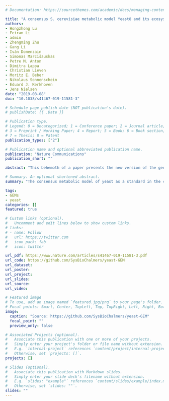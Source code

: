 ```yaml
---
# Documentation: https://sourcethemes.com/academic/docs/managing-content/

title: "A consensus S. cerevisiae metabolic model Yeast8 and its ecosystem for comprehensively probing cellular metabolism"
authors:
- Hongzhong Lu
- Feiran Li
- admin
- Zhengming Zhu
- Gang Li
- Iván Domenzain
- Simonas Marcišauskas
- Petre M. Anton
- Dimitra Lappa
- Christian Lieven
- Moritz E. Beber
- Nikolaus Sonnenschein
- Eduard J. Kerkhoven
- Jens Nielsen
date: "2019-08-08"
doi: "10.1038/s41467-019-11581-3"

# Schedule page publish date (NOT publication's date).
# publishDate: {{ .Date }}

# Publication type.
# Legend: 0 = Uncategorized; 1 = Conference paper; 2 = Journal article;
# 3 = Preprint / Working Paper; 4 = Report; 5 = Book; 6 = Book section;
# 7 = Thesis; 8 = Patent
publication_types: ["2"]

# Publication name and optional abbreviated publication name.
publication: "Nature Communications"
publication_short: ""

abstract: "This behemoth of a paper presents the new version of the genome-scale model (GEM) of _S. cerevisiae_, yeast8, together with a family of models connected to it: an enzyme-constrained version (ecYeast8), a database of protein structures (proYeast8-DB), over a thousand different models representing different _S. cerevisiae_ sequenced strains, and a model of the union (panYeast8) and intersection (coreYeast8) of said strains. I was mainly involved in developing a way of keeping track of continuous changes in the model, with the aid of version control. The result is available [here](https://github.com/SysBioChalmers/yeast-GEM), and sets a standard on how GEMs can be updated in a simple and reproducible way, without needing to rely in any third-party software and with 100% transparency. I hope that this study will encourage more research groups in the world to transition from the 'traditional' way of working with GEMs, where changes are not tracked and it is hard to figure out the differences between two different versions of the same model, to an open and reproducible workstyle where different people can collaborate together towards better GEMs."

# Summary. An optional shortened abstract.
summary: "The consensus metabolic model of yeast as a standard in the community"

tags:
- GEMs
- yeast
categories: []
featured: true

# Custom links (optional).
#   Uncomment and edit lines below to show custom links.
# links:
# - name: Follow
#   url: https://twitter.com
#   icon_pack: fab
#   icon: twitter

url_pdf: https://www.nature.com/articles/s41467-019-11581-3.pdf
url_code: https://github.com/SysBioChalmers/yeast-GEM
url_dataset:
url_poster:
url_project:
url_slides:
url_source:
url_video:

# Featured image
# To use, add an image named `featured.jpg/png` to your page's folder.
# Focal points: Smart, Center, TopLeft, Top, TopRight, Left, Right, BottomLeft, Bottom, BottomRight.
image:
  caption: "Source: https://github.com/SysBioChalmers/yeast-GEM"
  focal_point: ""
  preview_only: false

# Associated Projects (optional).
#   Associate this publication with one or more of your projects.
#   Simply enter your project's folder or file name without extension.
#   E.g. `internal-project` references `content/project/internal-project/index.md`.
#   Otherwise, set `projects: []`.
projects: []

# Slides (optional).
#   Associate this publication with Markdown slides.
#   Simply enter your slide deck's filename without extension.
#   E.g. `slides: "example"` references `content/slides/example/index.md`.
#   Otherwise, set `slides: ""`.
slides: ""
---
```


